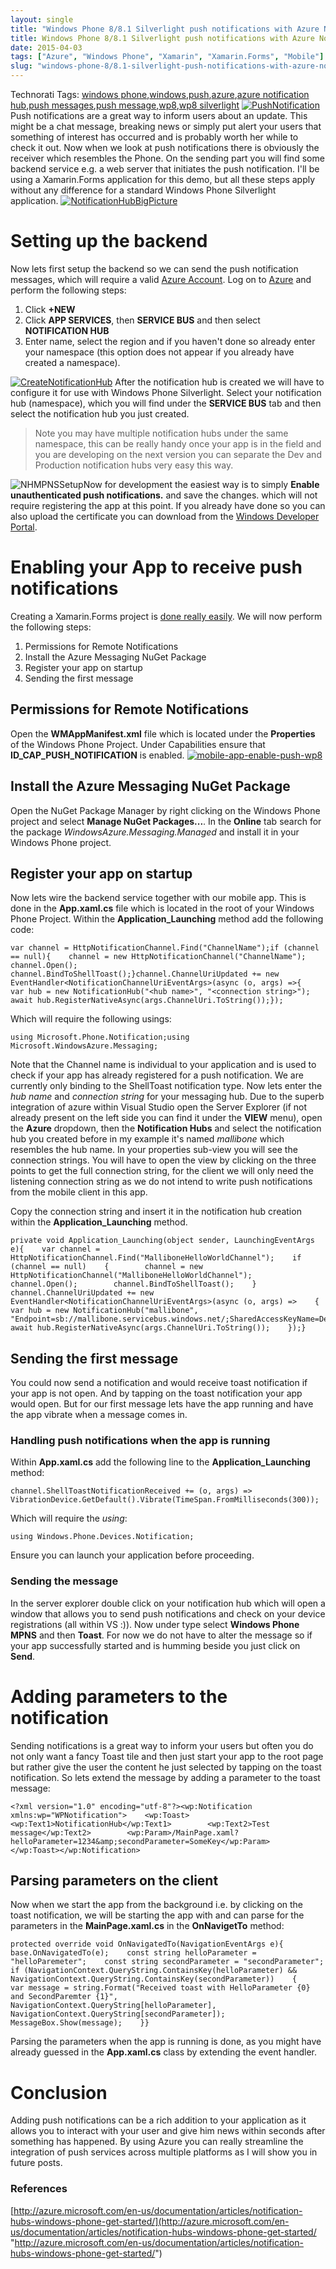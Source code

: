 ```yaml
---
layout: single
title: "Windows Phone 8/8.1 Silverlight push notifications with Azure Notification Hub"
title: Windows Phone 8/8.1 Silverlight push notifications with Azure Notification Hub
date: 2015-04-03
tags: ["Azure", "Windows Phone", "Xamarin", "Xamarin.Forms", "Mobile"]
slug: "windows-phone-8/8.1-silverlight-push-notifications-with-azure-notification-hub"
---
```


Technorati Tags: [windows phone](http://technorati.com/tags/windows+phone),[windows](http://technorati.com/tags/windows),[push](http://technorati.com/tags/push),[azure](http://technorati.com/tags/azure),[azure notification hub](http://technorati.com/tags/azure+notification+hub),[push messages](http://technorati.com/tags/push+messages),[push message](http://technorati.com/tags/push+message),[wp8](http://technorati.com/tags/wp8),[wp8 silverlight](http://technorati.com/tags/wp8+silverlight)
[![PushNotification](http://mallibone.com/posts/files/6b8db687-70f2-4366-acff-a604a9f45148.png "PushNotification")](http://mallibone.com/posts/files/1308b685-543c-4ad1-a9ca-4dc7c27dd631.png)
Push notifications are a great way to inform users about an update. This might be a chat message, breaking news or simply put alert your users that something of interest has occurred and is probably worth her while to check it out. Now when we look at push notifications there is obviously the receiver which resembles the Phone. On the sending part you will find some backend service e.g. a web server that initiates the push notification. I'll be using a Xamarin.Forms application for this demo, but all these steps apply without any difference for a standard Windows Phone Silverlight application.
[![NotificationHubBigPicture](http://mallibone.com/posts/files/82f55a9c-8b60-4dac-a0dd-dd515c10c6ba.png "NotificationHubBigPicture")](http://mallibone.com/posts/files/845dfcc8-40e9-4f2e-ad9b-53ce4911b445.png)
# Setting up the backend
 
Now lets first setup the backend so we can send the push notification messages, which will require a valid [Azure Account](http://azure.microsoft.com/en-us/pricing/free-trial/). Log on to [Azure](http://azure.microsoft.com/en-us/) and perform the following steps:
 
1. Click **+NEW**
2. Click **APP SERVICES**, then **SERVICE BUS** and then select **NOTIFICATION HUB**
3. Enter name, select the region and if you haven't done so already enter your namespace (this option does not appear if you already have created a namespace).

[![CreateNotificationHub](http://mallibone.com/posts/files/148701b9-d90d-447e-a4cb-a21c8b5e9455.png "CreateNotificationHub")](http://mallibone.com/posts/files/72e1204b-fac5-4a0e-9349-0dfd58e04d9d.png)
After the notification hub is created we will have to configure it for use with Windows Phone Silverlight. Select your notification hub (namespace), which you will find under the **SERVICE BUS** tab and then select the notification hub you just created.
 

> Note you may have multiple notification hubs under the same namespace, this can be really handy once your app is in the field and you are developing on the next version you can separate the Dev and Production notification hubs very easy this way.

 
![NHMPNSSetup](http://mallibone.com/posts/files/8858eb4c-a1d3-40b6-b790-c02398823074.png "NHMPNSSetup")Now for development the easiest way is to simply **Enable unauthenticated push notifications.** and save the changes. which will not require registering the app at this point. If you already have done so you can also upload the certificate you can download from the [Windows Developer Portal](http://developer.windows.com/en-us).
 
# Enabling your App to receive push notifications
 
Creating a Xamarin.Forms project is [done really easily](http://mallibone.com/post/xamarin.forms-xaml-hello-world). We will now perform the following steps:

1. Permissions for Remote Notifications
2. Install the Azure Messaging NuGet Package
3. Register your app on startup
4. Sending the first message

 
## Permissions for Remote Notifications
 
Open the **WMAppManifest.xml** file which is located under the **Properties** of the Windows Phone Project. Under Capabilities ensure that **ID\_CAP\_PUSH\_NOTIFICATION** is enabled.
[![mobile-app-enable-push-wp8](http://mallibone.com/posts/files/796b5ca8-960f-49ee-845c-df4e6c031ee9.png "mobile-app-enable-push-wp8")](http://mallibone.com/posts/files/d755795d-c0fd-4d9d-a4e5-f39794c2d50d.png)
## Install the Azure Messaging NuGet Package
 
Open the NuGet Package Manager by right clicking on the Windows Phone project and select **Manage NuGet Packages...**. In the **Online** tab search for the package *WindowsAzure.Messaging.Managed* and install it in your Windows Phone project.
 
## Register your app on startup
 
Now lets wire the backend service together with our mobile app. This is done in the **App.xaml.cs** file which is located in the root of your Windows Phone Project. Within the **Application\_Launching** method add the following code:


    var channel = HttpNotificationChannel.Find("ChannelName");if (channel == null){    channel = new HttpNotificationChannel("ChannelName");    channel.Open();    channel.BindToShellToast();}channel.ChannelUriUpdated += new EventHandler<NotificationChannelUriEventArgs>(async (o, args) =>{    var hub = new NotificationHub("<hub name>", "<connection string>");    await hub.RegisterNativeAsync(args.ChannelUri.ToString());});


Which will require the following usings:


    using Microsoft.Phone.Notification;using Microsoft.WindowsAzure.Messaging;


Note that the Channel name is individual to your application and is used to check if your app has already registered for a push notification. We are currently only binding to the ShellToast notification type. Now lets enter the *hub name* and *connection string* for your messaging hub. Due to the superb integration of azure within Visual Studio open the Server Explorer (if not already present on the left side you can find it under the **VIEW** menu), open the **Azure** dropdown, then the **Notification Hubs** and select the notification hub you created before in my example it's named *mallibone* which resembles the hub name. In your properties sub-view you will see the connection strings. You will have to open the view by clicking on the three points to get the full connection string, for the client we will only need the listening connection string as we do not intend to write push notifications from the mobile client in this app.

Copy the connection string and insert it in the notification hub creation within the **Application\_Launching** method.


    private void Application_Launching(object sender, LaunchingEventArgs e){    var channel = HttpNotificationChannel.Find("MalliboneHelloWorldChannel");    if (channel == null)    {        channel = new HttpNotificationChannel("MalliboneHelloWorldChannel");        channel.Open();        channel.BindToShellToast();    }    channel.ChannelUriUpdated += new EventHandler<NotificationChannelUriEventArgs>(async (o, args) =>    {        var hub = new NotificationHub("mallibone", "Endpoint=sb://mallibone.servicebus.windows.net/;SharedAccessKeyName=DefaultListenSharedAccessSignature;SharedAccessKey=SOME_MUMBOJUMBO_AKA_THE_KEY        await hub.RegisterNativeAsync(args.ChannelUri.ToString());    });}


## Sending the first message

You could now send a notification and would receive toast notification if your app is not open. And by tapping on the toast notification your app would open. But for our first message lets have the app running and have the app vibrate when a message comes in.

### Handling push notifications when the app is running

Within **App.xaml.cs** add the following line to the **Application\_Launching** method:


    channel.ShellToastNotificationReceived += (o, args) => VibrationDevice.GetDefault().Vibrate(TimeSpan.FromMilliseconds(300));


Which will require the *using*:


    using Windows.Phone.Devices.Notification;


Ensure you can launch your application before proceeding.

### Sending the message

In the server explorer double click on your notification hub which will open a window that allows you to send push notifications and check on your device registrations (all within VS :)). Now under type select **Windows Phone MPNS** and then **Toast**. For now we do not have to alter the message so if your app successfully started and is humming beside you just click on **Send**.

# Adding parameters to the notification

Sending notifications is a great way to inform your users but often you do not only want a fancy Toast tile and then just start your app to the root page but rather give the user the content he just selected by tapping on the toast notification. So lets extend the message by adding a parameter to the toast message:


    <?xml version="1.0" encoding="utf-8"?><wp:Notification xmlns:wp="WPNotification">    <wp:Toast>        <wp:Text1>NotificationHub</wp:Text1>        <wp:Text2>Test message</wp:Text2>        <wp:Param>/MainPage.xaml?helloParameter=1234&amp;secondParameter=SomeKey</wp:Param>    </wp:Toast></wp:Notification>


## Parsing parameters on the client

Now when we start the app from the background i.e. by clicking on the toast notification, we will be starting the app with and can parse for the parameters in the **MainPage.xaml.cs** in the **OnNavigetTo** method:


    protected override void OnNavigatedTo(NavigationEventArgs e){    base.OnNavigatedTo(e);    const string helloParameter = "helloParemeter";    const string secondParameter = "secondParameter";    if (NavigationContext.QueryString.ContainsKey(helloParameter) && NavigationContext.QueryString.ContainsKey(secondParameter))    {        var message = string.Format("Received toast with HelloParameter {0} and SecondParemter {1}",            NavigationContext.QueryString[helloParameter], NavigationContext.QueryString[secondParameter]);        MessageBox.Show(message);    }}


Parsing the parameters when the app is running is done, as you might have already guessed in the **App.xaml.cs** class by extending the event handler.

# Conclusion

Adding push notifications can be a rich addition to your application as it allows you to interact with your user and give him news within seconds after something has happened. By using Azure you can really streamline the integration of push services across multiple platforms as I will show you in future posts.

### References

[http://azure.microsoft.com/en-us/documentation/articles/notification-hubs-windows-phone-get-started/](http://azure.microsoft.com/en-us/documentation/articles/notification-hubs-windows-phone-get-started/ "http://azure.microsoft.com/en-us/documentation/articles/notification-hubs-windows-phone-get-started/")
